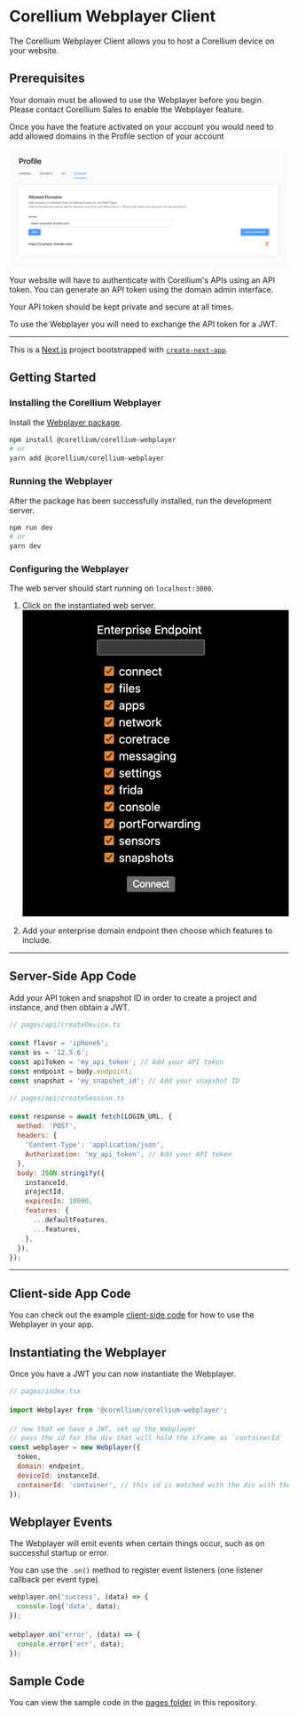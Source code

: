 # Corellium Webplayer Client

The Corellium Webplayer Client allows you to host a Corellium device on your website.

## Prerequisites

Your domain must be allowed to use the Webplayer before you begin. Please contact
Corellium Sales to enable the Webplayer feature.

Once you have the feature activated on your account you would need to add allowed domains in the Profile section of your account

![account profile](public/domain-image.png)

Your website will have to authenticate with Corellium's APIs using an API token.
You can generate an API token using the domain admin interface.

Your API token should be kept private and secure at all times.

To use the Webplayer you will need to exchange the API token for a JWT.

---

This is a [Next.js](https://nextjs.org/) project bootstrapped with [`create-next-app`](https://github.com/vercel/next.js/tree/canary/packages/create-next-app).

## Getting Started

### Installing the Corellium Webplayer

Install the [Webplayer package](https://www.npmjs.com/package/@corellium/corellium-webplayer).

```bash
npm install @corellium/corellium-webplayer
# or
yarn add @corellium/corellium-webplayer
```

### Running the Webplayer

After the package has been successfully installed, run the development server.

```bash
npm run dev
# or
yarn dev
```

### Configuring the Webplayer

The web server should start running on `localhost:3000`.

1. Click on the instantiated web server.
   ![configure the server](public/configure-server.png)

2. Add your enterprise domain endpoint then choose which features to include.

---

## Server-Side App Code

Add your API token and snapshot ID in order to create a project and instance, and then obtain a JWT.

```js
// pages/api/createDevice.ts

const flavor = 'iphone6';
const os = '12.5.6';
const apiToken = 'my_api_token'; // Add your API token
const endpoint = body.endpoint;
const snapshot = 'my_snapshot_id'; // Add your snapshot ID
```

```js
// pages/api/createSession.ts

const response = await fetch(LOGIN_URL, {
  method: 'POST',
  headers: {
    'Content-Type': 'application/json',
    Authorization: 'my_api_token', // Add your API token
  },
  body: JSON.stringify({
    instanceId,
    projectId,
    expiresIn: 18000,
    features: {
      ...defaultFeatures,
      ...features,
    },
  }),
});
```

---

## Client-side App Code

You can check out the example [client-side code](pages/index.tsx) for how to use the Webplayer in your app.

## Instantiating the Webplayer

Once you have a JWT you can now instantiate the Webplayer.

```js
// pages/index.tsx

import Webplayer from '@corellium/corellium-webplayer';

// now that we have a JWT, set up the Webplayer
// pass the id for the div that will hold the iframe as `containerId`
const webplayer = new Webplayer({
  token,
  domain: endpoint,
  deviceId: instanceId,
  containerId: 'container', // this id is matched with the div with the same id in the HTML
});
```

## Webplayer Events

The Webplayer will emit events when certain things occur, such as on successful startup or error.

You can use the `.on()` method to register event listeners (one listener callback per event type).

```js
webplayer.on('success', (data) => {
  console.log('data', data);
});

webplayer.on('error', (data) => {
  console.error('err', data);
});
```

## Sample Code

You can view the sample code in the [pages folder](pages) in this repository.
